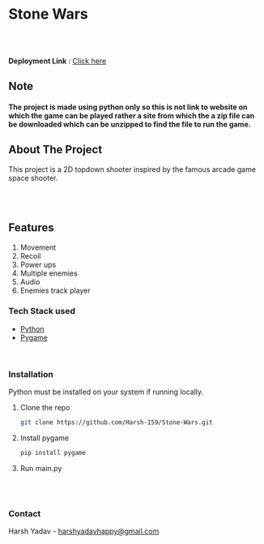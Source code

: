 # Stone Wars

<br/>
<br/>

**Deployment Link** : [Click here](https://swift1989.itch.io/stone-wars)
## Note
#### The project is made using python only so this is not link to website on which the game can be played rather a site from which the a zip file can be downloaded which can be unzipped to find the file to run the game.


<!-- ABOUT THE PROJECT -->
## **About The Project**
This project is a 2D topdown shooter inspired by the famous arcade game space shooter.

<br/>
<br/>

## **Features**

1. Movement
2. Recoil
3. Power ups
4. Multiple enemies
5. Audio
6. Enemies track player

### **Tech Stack used**

* [Python](https://www.python.org/)
* [Pygame](https://www.pygame.org/)

<br/>




### **Installation**
Python must be installed on your system if running locally.

1. Clone the repo
   ```sh
   git clone https://github.com/Harsh-159/Stone-Wars.git
   ```

2. Install pygame
   ```sh 
   pip install pygame
   ```
3. Run main.py 

<br/>


   
<br/>

<!-- CONTACT -->
### **Contact**
Harsh Yadav - harshyadavhappy@gmail.com

<br/>
